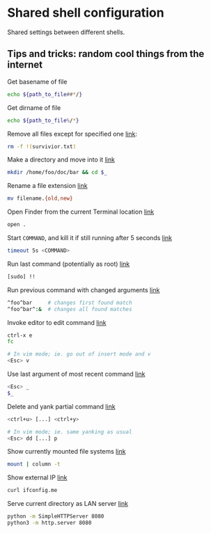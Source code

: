 Shared shell configuration
==========================

Shared settings between different shells.


Tips and tricks: random cool things from the internet
-----------------------------------------------------

Get basename of file

```bash
echo ${path_to_file##*/}
```

Get dirname of file

```bash
echo ${path_to_file%/*}
```

Remove all files except for specified one [link](http://www.commandlinefu.com/commands/view/6652/remove-all-but-one-specific-file#comment):

```bash
rm -f !(survivior.txt)
```

Make a directory and move into it [link](http://www.commandlinefu.com/commands/view/9000/mkdir-cd-into-it-as-single-command#comment)

```bash
mkdir /home/foo/doc/bar && cd $_
```

Rename a file extension [link](http://www.commandlinefu.com/commands/view/1295/quickly-rename-a-file#comment)

```bash
mv filename.{old,new}
```

Open Finder from the current Terminal location [link](http://www.commandlinefu.com/commands/view/2395/open-finder-from-the-current-terminal-location#comment)

```bash
open .
```

Start `COMMAND`, and kill it if still running after 5 seconds [link](http://www.commandlinefu.com/commands/view/9721/start-command-and-kill-it-if-still-running-after-5-seconds#comment)

```bash
timeout 5s <COMMAND>
```

Run last command (potentially as root) [link](http://www.commandlinefu.com/commands/view/13/run-the-last-command-as-root#comment)

```bash
[sudo] !!
```

Run previous command with changed arguments [link](http://www.commandlinefu.com/commands/view/19/runs-previous-command-but-replacing#comment)

```bash
^foo^bar     # changes first found match
^foo^bar^:&  # changes all found matches
```

Invoke editor to edit command [link](http://www.commandlinefu.com/commands/view/1446/rapidly-invoke-an-editor-to-write-a-long-complex-or-tricky-command#comment)

```bash
ctrl-x e
fc

# In vim mode; ie. go out of insert mode and v
<Esc> v
```

Use last argument of most recent command [link](http://www.commandlinefu.com/commands/view/1551/place-the-argument-of-the-most-recent-command-on-the-shell#comment)

```bash
<Esc> _
$_
```

Delete and yank partial command [link](http://www.commandlinefu.com/commands/view/6148/type-partial-command-kill-this-command-check-something-you-forgot-yank-the-command-resume-typing.#comment)

```bash
<ctrl+u> [...] <ctrl+y>

# In vim mode; ie. same yanking as usual
<Esc> dd [...] p
```

Show currently mounted file systems [link](http://www.commandlinefu.com/commands/view/1556/currently-mounted-filesystems-in-nice-layout#comment)

```bash
mount | column -t
```

Show external IP [link](http://www.commandlinefu.com/commands/view/5427/get-your-external-ip-address#comment)

```bash
curl ifconfig.me
```

Serve current directory as LAN server [link](http://www.commandlinefu.com/commands/view/71/serve-current-directory-tree-at-httphostname8000#comment)

```bash
python -m SimpleHTTPServer 8080
python3 -m http.server 8080
```
